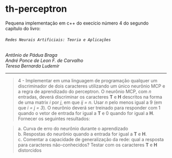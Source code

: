 # th-perceptron

Pequena implementação em c++ do execício número 4 do segundo capítulo do livro:  

###### `Redes Neurais Artificiais: Teoria e Aplicações`  
*Antônio de Pádua Braga*  
*André Ponce de Leon F. de Carvalho*  
*Teresa Bernarda Ludemir*  

---

> 4 - Implementar em uma linguagem de programação qualquer um discriminador de dois caracteres utilizando um único neurônio MCP e a regra de aprendizado do perceptron. O neurônio MCP, com *n* entradas, deverá discriminar os caracteres **T** e **H** descritos na forma de uma matrix *i* por *j*, em que *ij = n*. Usar *n* pelo menos igual a 9 (em que *i = j = 3*). O neurônio deverá ser treinado para responder com 1 quando o vetor de entrada for igual a **T** e 0 quando for igual a **H**. Fornecer os seguintes resultados:

> a. Curva de erro do neurônio durante o aprendizado  
> b. Respostas do neurônio quando a entrada for igual a **T** e **H**.  
> c. Comentar a capacidade de generalização da rede: qual a resposta para caracteres não-conhecidos? Testar com os caracteres **T** e **H** distorcidos  